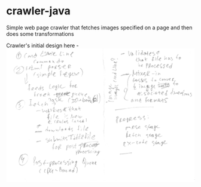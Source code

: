 # crawler-java
Simple web page crawler that fetches images specified on a page and then does some transformations

Crawler's initial design here - ![Initial design image](initial-design.png)
